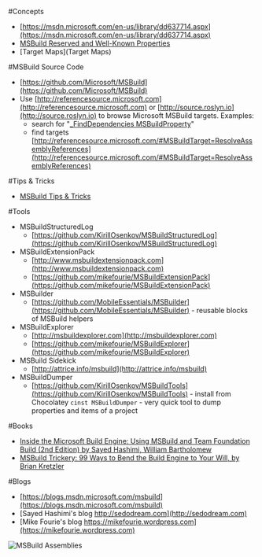 #Concepts
 * [https://msdn.microsoft.com/en-us/library/dd637714.aspx](https://msdn.microsoft.com/en-us/library/dd637714.aspx)
 * [MSBuild Reserved and Well-Known Properties](https://msdn.microsoft.com/en-us/library/ms164309.aspx)
 * [Target Maps](Target Maps)

#MSBuild Source Code
 * [https://github.com/Microsoft/MSBuild](https://github.com/Microsoft/MSBuild)
 * Use [http://referencesource.microsoft.com](http://referencesource.microsoft.com) or [http://source.roslyn.io](http://source.roslyn.io) to browse Microsoft MSBuild targets. Examples:
   * search for "[_FindDependencies MSBuildProperty](http://referencesource.microsoft.com/#q=_FindDependencies%20MSBuildProperty)"
   * find targets [http://referencesource.microsoft.com/#MSBuildTarget=ResolveAssemblyReferences](http://referencesource.microsoft.com/#MSBuildTarget=ResolveAssemblyReferences)

#Tips & Tricks
 * [MSBuild Tips & Tricks](MSBuild-Tips-&-Tricks)

#Tools
 * MSBuildStructuredLog
   * [https://github.com/KirillOsenkov/MSBuildStructuredLog](https://github.com/KirillOsenkov/MSBuildStructuredLog)
 * MSBuildExtensionPack
   * [http://www.msbuildextensionpack.com](http://www.msbuildextensionpack.com)
   * [https://github.com/mikefourie/MSBuildExtensionPack](https://github.com/mikefourie/MSBuildExtensionPack)
 * MSBuilder
   * [https://github.com/MobileEssentials/MSBuilder](https://github.com/MobileEssentials/MSBuilder) - reusable blocks of MSBuild helpers
 * MSBuildExplorer
   * [http://msbuildexplorer.com](http://msbuildexplorer.com)
   * [https://github.com/mikefourie/MSBuildExplorer](https://github.com/mikefourie/MSBuildExplorer)
 * MSBuild Sidekick
   * [http://attrice.info/msbuild](http://attrice.info/msbuild)
 * MSBuildDumper
   * [https://github.com/KirillOsenkov/MSBuildTools](https://github.com/KirillOsenkov/MSBuildTools) - install from Chocolatey `cinst MSBuildDumper` - very quick tool to dump properties and items of a project

#Books
 * [Inside the Microsoft Build Engine: Using MSBuild and Team Foundation Build (2nd Edition) by Sayed Hashimi, William Bartholomew](http://www.amazon.com/Inside-Microsoft-Build-Engine-Foundation/dp/0735645248)
 * [MSBuild Trickery: 99 Ways to Bend the Build Engine to Your Will, by Brian Kretzler](http://www.amazon.com/MSBuild-Trickery-Ways-Build-Engine/dp/061550907X)

#Blogs
 * [https://blogs.msdn.microsoft.com/msbuild](https://blogs.msdn.microsoft.com/msbuild)
 * [Sayed Hashimi's blog http://sedodream.com](http://sedodream.com)
 * [Mike Fourie's blog https://mikefourie.wordpress.com](https://mikefourie.wordpress.com)

![MSBuild Assemblies](https://raw.githubusercontent.com/KirillOsenkov/MSBuildStructuredLog/master/docs/MSBuildAssemblies.png)